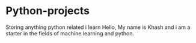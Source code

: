 # Python-projects
Storing anything python related i learn
Hello, My name is Khash and i am a starter in the fields of machine learning and python.
